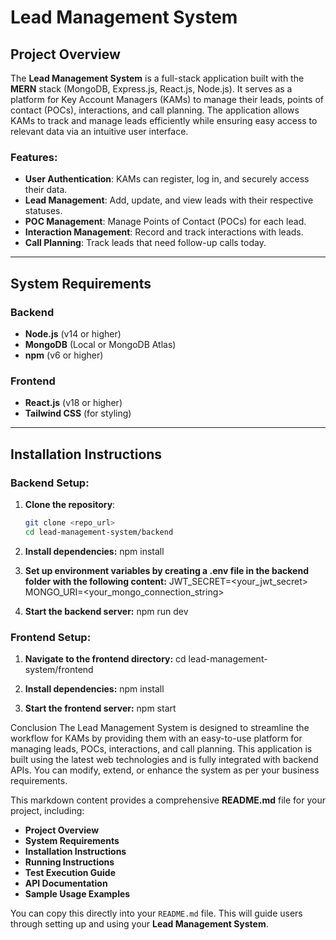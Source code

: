  # Lead Management System

## Project Overview

The **Lead Management System** is a full-stack application built with the **MERN** stack (MongoDB, Express.js, React.js, Node.js). It serves as a platform for Key Account Managers (KAMs) to manage their leads, points of contact (POCs), interactions, and call planning. The application allows KAMs to track and manage leads efficiently while ensuring easy access to relevant data via an intuitive user interface.

### Features:
- **User Authentication**: KAMs can register, log in, and securely access their data.
- **Lead Management**: Add, update, and view leads with their respective statuses.
- **POC Management**: Manage Points of Contact (POCs) for each lead.
- **Interaction Management**: Record and track interactions with leads.
- **Call Planning**: Track leads that need follow-up calls today.

---

## System Requirements

### Backend
- **Node.js** (v14 or higher)
- **MongoDB** (Local or MongoDB Atlas)
- **npm** (v6 or higher)

### Frontend
- **React.js** (v18 or higher)
- **Tailwind CSS** (for styling)

---

## Installation Instructions

### Backend Setup:
1. **Clone the repository**:
   ```bash
   git clone <repo_url>
   cd lead-management-system/backend

2. **Install dependencies:** npm install

3. **Set up environment variables by creating a .env file in the backend folder with the following content:**
JWT_SECRET=<your_jwt_secret>
MONGO_URI=<your_mongo_connection_string>

4. **Start the backend server:** npm run dev

### Frontend Setup:

1. **Navigate to the frontend directory:**
    cd lead-management-system/frontend

2. **Install dependencies:** npm install

3. **Start the frontend server:** npm start

Conclusion
The Lead Management System is designed to streamline the workflow for KAMs by providing them with an easy-to-use platform for managing leads, POCs, interactions, and call planning. This application is built using the latest web technologies and is fully integrated with backend APIs. You can modify, extend, or enhance the system as per your business requirements.



This markdown content provides a comprehensive **README.md** file for your project, including:

- **Project Overview**
- **System Requirements**
- **Installation Instructions**
- **Running Instructions**
- **Test Execution Guide**
- **API Documentation**
- **Sample Usage Examples**
  
You can copy this directly into your `README.md` file. This will guide users through setting up and using your **Lead Management System**.


   

